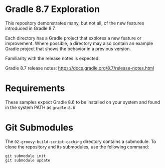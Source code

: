 # Gradle 8.7 Exploration

This repository demonstrates many, but not all, of the new features introduced in Gradle 8.7.

Each directory has a Gradle project that explores a new feature or improvement.
Where possible, a directory may also contain an example Gradle project that shows the behavior in a previous version.

Familiarity with the release notes is expected.

Gradle 8.7 release notes: https://docs.gradle.org/8.7/release-notes.html

# Requirements

These samples expect Gradle 8.6 to be installed on your system and found in the system PATH as `gradle-8.6`

# Git Submodules

The `02-groovy-build-script-caching` directory contains a submodule. To clone the repository and its submodules, use the following command:

```shell
git submodule init 
git submodule update
```
